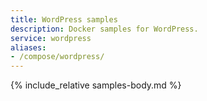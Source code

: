 ```yaml
---
title: WordPress samples
description: Docker samples for WordPress.
service: wordpress
aliases:
- /compose/wordpress/
---
```


{% include_relative samples-body.md %}